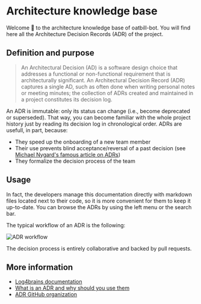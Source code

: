 # Architecture knowledge base

Welcome 👋 to the architecture knowledge base of oatbill-bot.
You will find here all the Architecture Decision Records (ADR) of the project.

## Definition and purpose

> An Architectural Decision (AD) is a software design choice that addresses a functional or non-functional requirement that is architecturally significant.
> An Architectural Decision Record (ADR) captures a single AD, such as often done when writing personal notes or meeting minutes; the collection of ADRs created and maintained in a project constitutes its decision log.

An ADR is immutable: only its status can change (i.e., become deprecated or superseded). That way, you can become familiar with the whole project history just by reading its decision log in chronological order.
ADRs are usefull, in part, because:

- They speed up the onboarding of a new team member
- Their use prevents blind acceptance/reversal of a past decision (see [Michael Nygard's famous article on ADRs][1])
- They formalize the decision process of the team

## Usage


In fact, the developers manage this documentation directly with markdown files located next to their code, so it is more convenient for them to keep it up-to-date.
You can browse the ADRs by using the left menu or the search bar.

The typical workflow of an ADR is the following:

![ADR workflow](/l4b-static/adr-workflow.png)

The decision process is entirely collaborative and backed by pull requests.

## More information

- [Log4brains documentation][2]
- [What is an ADR and why should you use them][3]
- [ADR GitHub organization][4]


[1]: https://cognitect.com/blog/2011/11/15/documenting-architecture-decisions.html
[2]: https://github.com/thomvaill/log4brains/tree/master#readme
[3]: https://github.com/thomvaill/log4brains/tree/master#-what-is-an-adr-and-why-should-you-use-them
[4]: https://adr.github.io/